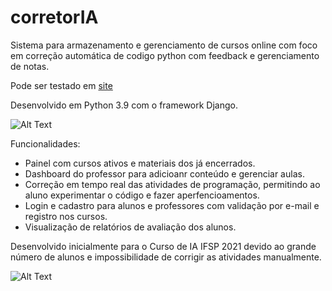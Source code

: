 # corretorIA

Sistema para armazenamento e gerenciamento de cursos online com foco em correção automática de codigo python com feedback e gerenciamento de notas.

Pode ser testado em [site](http://34.145.193.118:8080/)

Desenvolvido em Python 3.9 com o framework Django. 

![Alt Text](https://media.giphy.com/media/Mx0f1YCgPxx0YP4rjL/giphy.gif)

Funcionalidades: 

* Painel com cursos ativos e materiais dos já encerrados.
* Dashboard do professor para adicioanr conteúdo e gerenciar aulas.
* Correção em tempo real das atividades de programação, permitindo ao aluno
experimentar o código e fazer aperfencioamentos.
* Login e cadastro para alunos e professores com validação por e-mail e registro nos cursos.
* Visualização de relatórios de avaliação dos alunos.

Desenvolvido inicialmente para o Curso de IA IFSP 2021 devido ao grande número de alunos e impossibilidade de corrigir as atividades manualmente.

![Alt Text](https://media.giphy.com/media/L5He9fhUGirNG0AdSs/giphy.gif)
